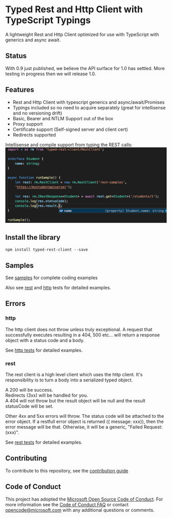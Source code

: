 # Typed Rest and Http Client with TypeScript Typings

A lightweight Rest and Http Client optimized for use with TypeScript with generics and async await.

## Status

With 0.9 just published, we believe the API surface for 1.0 has settled.  More testing in progress then we will release 1.0.

## Features

  - Rest and Http Client with typescript generics and async/await/Promises
  - Typings included so no need to acquire separately (great for intellisense and no versioning drift)
  - Basic, Bearer and NTLM Support out of the box
  - Proxy support
  - Certificate support (Self-signed server and client cert)
  - Redirects supported

Intellisense and compile support from typing the REST calls:
![intellisense](./docs/intellisense.png)

## Install the library
```
npm install typed-rest-client --save
```

## Samples

See [samples](./samples) for complete coding examples

Also see [rest](./test/resttests.ts) and [http](./test/httptests.ts) tests for detailed examples.

## Errors

### http
The http client does not throw unless truly exceptional.  A request that successfully executes resulting in a 404, 500 etc... will return a response object with a status code and a body.

See [http tests](./test/httptests.ts) for detailed examples.

### rest
The rest client is a high level client which uses the http client.  It's responsibility is to turn a body into a serialized typed object.  

A 200 will be success.  
Redirects (3xx) will be handled for you.  
A 404 will not throw but the result object will be null and the result statusCode will be set.

Other 4xx and 5xx errors will throw.  The status code will be attached to the error object.  If a restfull error object is returned ({ message: xxx}), then the error message will be that.  Otherwise, it will be a generic, "Failed Request: (xxx)".

See [rest tests](./test/resttests.ts) for detailed examples.

## Contributing

To contribute to this repository, see the [contribution guide](./CONTRIBUTING.md)

## Code of Conduct

This project has adopted the [Microsoft Open Source Code of Conduct](https://opensource.microsoft.com/codeofconduct/). For more information see the [Code of Conduct FAQ](https://opensource.microsoft.com/codeofconduct/faq/) or contact [opencode@microsoft.com](mailto:opencode@microsoft.com) with any additional questions or comments.
